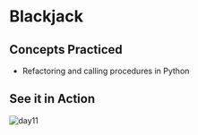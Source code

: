 # Blackjack
## Concepts Practiced
- Refactoring and calling procedures in Python
## See it in Action
![day11](https://user-images.githubusercontent.com/98851253/154564800-4f904627-e2dc-427f-9789-59d08d8a2ab4.gif)
